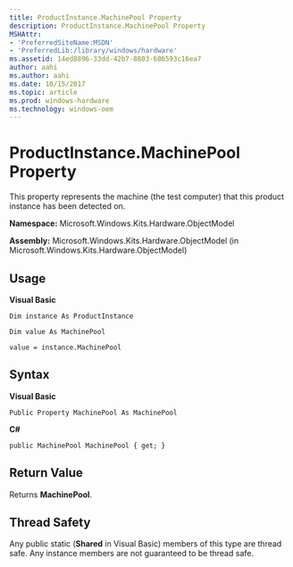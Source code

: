 ```yaml
---
title: ProductInstance.MachinePool Property
description: ProductInstance.MachinePool Property
MSHAttr:
- 'PreferredSiteName:MSDN'
- 'PreferredLib:/library/windows/hardware'
ms.assetid: 14ed8896-33dd-42b7-8803-686593c16ea7
author: aahi
ms.author: aahi
ms.date: 10/15/2017
ms.topic: article
ms.prod: windows-hardware
ms.technology: windows-oem
---
```


# ProductInstance.MachinePool Property


This property represents the machine (the test computer) that this product instance has been detected on.

**Namespace:** Microsoft.Windows.Kits.Hardware.ObjectModel

**Assembly:** Microsoft.Windows.Kits.Hardware.ObjectModel (in Microsoft.Windows.Kits.Hardware.ObjectModel)

## <span id="Usage"></span><span id="usage"></span><span id="USAGE"></span>Usage


**Visual Basic**

`Dim instance As ProductInstance`

`Dim value As MachinePool`

`value = instance.MachinePool`

## <span id="Syntax"></span><span id="syntax"></span><span id="SYNTAX"></span>Syntax


**Visual Basic**

`Public Property MachinePool As MachinePool`

**C#**

`public MachinePool MachinePool { get; }`

## <span id="Return_Value"></span><span id="return_value"></span><span id="RETURN_VALUE"></span>Return Value


Returns **MachinePool**.

## <span id="Thread_Safety"></span><span id="thread_safety"></span><span id="THREAD_SAFETY"></span>Thread Safety


Any public static (**Shared** in Visual Basic) members of this type are thread safe. Any instance members are not guaranteed to be thread safe.

 

 






